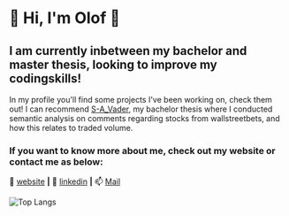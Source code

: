 # 👋 Hi, I'm Olof 👋

## I am currently inbetween my bachelor and master thesis, looking to improve my codingskills!

In my profile you'll find some projects I've been working on, check them out! I can recommend [S-A_Vader][vader], my bachelor thesis where I conducted semantic analysis on comments regarding stocks from wallstreetbets, and how this relates to traded volume.

[vader]: https://github.com/OLGJ/S-A_Vader

### If you want to know more about me, check out my website or contact me as below:
🏡 [website][website] **|** 
👔 [linkedin][linkedin] **|** 
📫 [Mail][mail]


[website]: https://olof.com
[linkedin]: https://www.linkedin.com/in/olof-josefsson-391522121/
[mail]: mailto:olof.josefsson@outlook.com

![Top Langs](https://github-readme-stats.vercel.app/api/top-langs/?username=OLGJ&layout=compact&theme=dark&hide_border=true)
